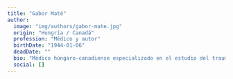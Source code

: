 ```yaml
---
title: "Gabor Maté"
author:
  image: "img/authors/gabor-mate.jpg"
  origin: "Hungría / Canadá"
  profession: "Médico y autor"
  birthDate: "1944-01-06"
  deadDate: ""
  bio: "Médico húngaro-canadiense especializado en el estudio del trauma, la adicción, el estrés y el desarrollo infantil. Conocido por su enfoque integrador que combina medicina, psicología y perspectiva social, ha trabajado durante décadas con personas afectadas por adicciones y enfermedades crónicas."
  social: []
---
```

